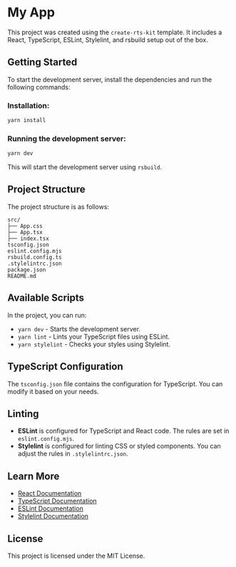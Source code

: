 
# My App

This project was created using the `create-rts-kit` template. It includes a React, TypeScript, ESLint, Stylelint, and rsbuild setup out of the box.

## Getting Started

To start the development server, install the dependencies and run the following commands:

### Installation:

```bash
yarn install
```

### Running the development server:

```bash
yarn dev
```

This will start the development server using `rsbuild`.

## Project Structure

The project structure is as follows:

```
src/
├── App.css
├── App.tsx
├── index.tsx
tsconfig.json
eslint.config.mjs
rsbuild.config.ts
.stylelintrc.json
package.json
README.md
```

## Available Scripts

In the project, you can run:

- `yarn dev` - Starts the development server.
- `yarn lint` - Lints your TypeScript files using ESLint.
- `yarn stylelint` - Checks your styles using Stylelint.

## TypeScript Configuration

The `tsconfig.json` file contains the configuration for TypeScript. You can modify it based on your needs. 

## Linting

- **ESLint** is configured for TypeScript and React code. The rules are set in `eslint.config.mjs`.
- **Stylelint** is configured for linting CSS or styled components. You can adjust the rules in `.stylelintrc.json`.

## Learn More

- [React Documentation](https://reactjs.org/)
- [TypeScript Documentation](https://www.typescriptlang.org/docs/)
- [ESLint Documentation](https://eslint.org/docs/user-guide/getting-started)
- [Stylelint Documentation](https://stylelint.io/)

## License

This project is licensed under the MIT License.
